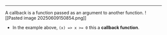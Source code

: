 
---

A callback is a function passed as an argument to another function.
![[Pasted image 20250609150854.png]]
- In the example above, `(x) => x >= 0` this a **callback function**.

